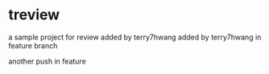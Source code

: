 # treview
a sample project for review
added by terry7hwang
added by terry7hwang in feature branch

another push in feature 
